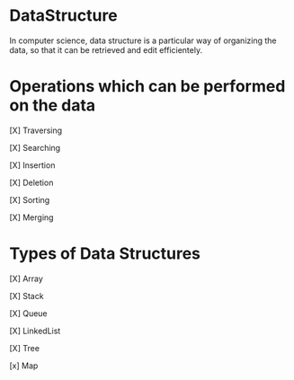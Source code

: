 # DataStructure

In computer science, data structure is a particular way of organizing the data, so that it can be retrieved and edit efficientely. 

# Operations which can be performed on the data

[X] Traversing 

[X] Searching

[X] Insertion

[X] Deletion

[X] Sorting

[X] Merging

# Types of Data Structures
[X] Array

[X] Stack

[X] Queue

[X] LinkedList

[X] Tree

[x] Map
